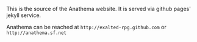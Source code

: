 This is the source of the Anathema website.
It is served via github pages' jekyll service.

Anathema can be reached at ``http://exalted-rpg.github.com`` or ``http://anathema.sf.net``